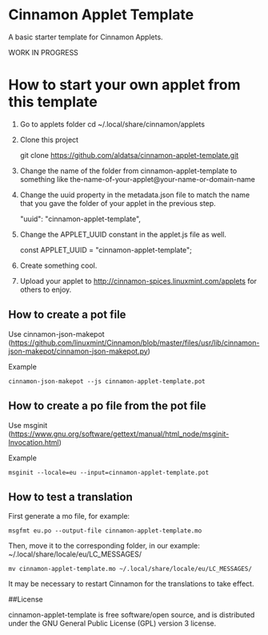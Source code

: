 # Cinnamon Applet Template
A basic starter template for Cinnamon Applets.

WORK IN PROGRESS

# How to start your own applet from this template

1. Go to applets folder
    cd ~/.local/share/cinnamon/applets

2. Clone this project

    git clone https://github.com/aldatsa/cinnamon-applet-template.git

3. Change the name of the folder from cinnamon-applet-template to something like the-name-of-your-applet@your-name-or-domain-name

4. Change the uuid property  in the metadata.json file to match the name that you gave the folder of your applet in the previous step.

    "uuid": "cinnamon-applet-template",

5. Change the APPLET_UUID constant in the applet.js file as well.

    const APPLET_UUID = "cinnamon-applet-template";

6. Create something cool.

7. Upload your applet to http://cinnamon-spices.linuxmint.com/applets for others to enjoy.

## How to create a pot file

Use cinnamon-json-makepot (https://github.com/linuxmint/Cinnamon/blob/master/files/usr/lib/cinnamon-json-makepot/cinnamon-json-makepot.py)

Example

    cinnamon-json-makepot --js cinnamon-applet-template.pot

## How to create a po file from the pot file

Use msginit (https://www.gnu.org/software/gettext/manual/html_node/msginit-Invocation.html)

Example

    msginit --locale=eu --input=cinnamon-applet-template.pot

## How to test a translation

First generate a mo file, for example:

    msgfmt eu.po --output-file cinnamon-applet-template.mo

Then, move it to the corresponding folder, in our example: ~/.local/share/locale/eu/LC_MESSAGES/

    mv cinnamon-applet-template.mo ~/.local/share/locale/eu/LC_MESSAGES/

It may be necessary to restart Cinnamon for the translations to take effect.

##License

cinnamon-applet-template is free software/open source, and is distributed under the GNU General Public License (GPL) version 3 license.
